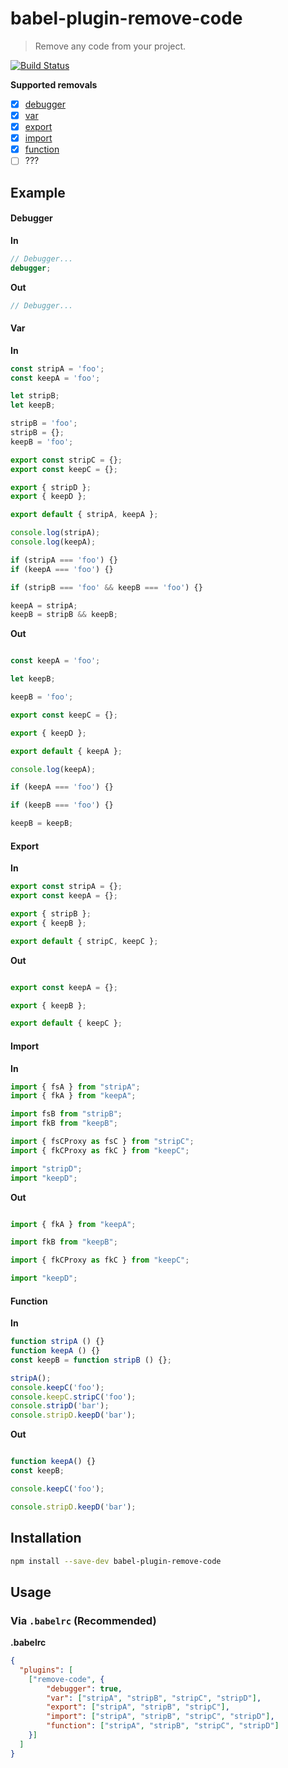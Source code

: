 # babel-plugin-remove-code

> Remove any code from your project.

[![Build Status](https://travis-ci.org/Sendoushi/babel-plugin-remove-code.svg?branch=master)](https://travis-ci.org/sendoushi/babel-plugin-remove-code)

**Supported removals**

- [x] [debugger](#debugger)
- [x] [var](#var)
- [x] [export](#export)
- [x] [import](#import)
- [x] [function](#function)
- [ ] ???

## Example

#### Debugger
**In**

```javascript
// Debugger...
debugger;
```

**Out**

```javascript
// Debugger...
```

#### Var
**In**

```javascript
const stripA = 'foo';
const keepA = 'foo';

let stripB;
let keepB;

stripB = 'foo';
stripB = {};
keepB = 'foo';

export const stripC = {};
export const keepC = {};

export { stripD };
export { keepD };

export default { stripA, keepA };

console.log(stripA);
console.log(keepA);

if (stripA === 'foo') {}
if (keepA === 'foo') {}

if (stripB === 'foo' && keepB === 'foo') {}

keepA = stripA;
keepB = stripB && keepB;
```

**Out**

```javascript

const keepA = 'foo';

let keepB;

keepB = 'foo';

export const keepC = {};

export { keepD };

export default { keepA };

console.log(keepA);

if (keepA === 'foo') {}

if (keepB === 'foo') {}

keepB = keepB;
```

#### Export
**In**

```javascript
export const stripA = {};
export const keepA = {};

export { stripB };
export { keepB };

export default { stripC, keepC };
```

**Out**

```javascript

export const keepA = {};

export { keepB };

export default { keepC };
```

#### Import
**In**

```javascript
import { fsA } from "stripA";
import { fkA } from "keepA";

import fsB from "stripB";
import fkB from "keepB";

import { fsCProxy as fsC } from "stripC";
import { fkCProxy as fkC } from "keepC";

import "stripD";
import "keepD";
```

**Out**

```javascript

import { fkA } from "keepA";

import fkB from "keepB";

import { fkCProxy as fkC } from "keepC";

import "keepD";
```

#### Function
**In**

```javascript
function stripA () {}
function keepA () {}
const keepB = function stripB () {};

stripA();
console.keepC('foo');
console.keepC.stripC('foo');
console.stripD('bar');
console.stripD.keepD('bar');
```

**Out**

```javascript

function keepA() {}
const keepB;

console.keepC('foo');

console.stripD.keepD('bar');
```

## Installation

```sh
npm install --save-dev babel-plugin-remove-code
```

## Usage

### Via `.babelrc` (Recommended)

**.babelrc**

```json
{
  "plugins": [
    ["remove-code", {
        "debugger": true,
        "var": ["stripA", "stripB", "stripC", "stripD"],
        "export": ["stripA", "stripB", "stripC"],
        "import": ["stripA", "stripB", "stripC", "stripD"],
        "function": ["stripA", "stripB", "stripC", "stripD"]
    }]
  ]
}
```

